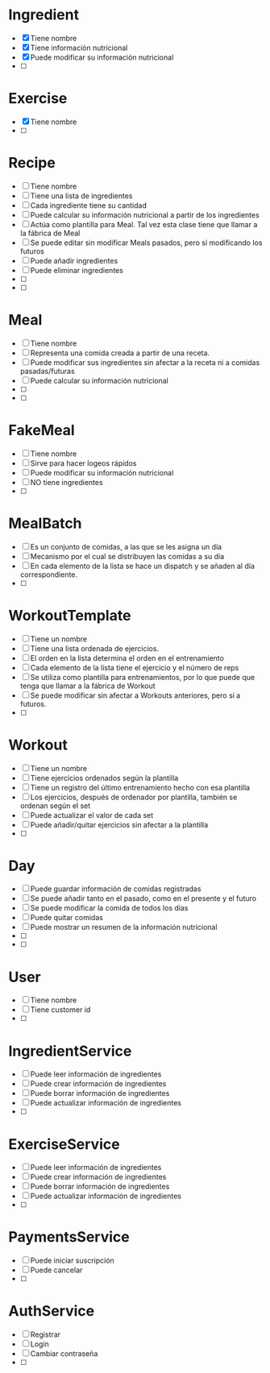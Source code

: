 # Ingredient

- [x] Tiene nombre
- [x] Tiene información nutricional
- [x] Puede modificar su información nutricional
- [ ]

# Exercise

- [x] Tiene nombre
- [ ]

# Recipe

- [ ] Tiene nombre
- [ ] Tiene una lista de ingredientes
- [ ] Cada ingrediente tiene su cantidad
- [ ] Puede calcular su información nutricional a partir de los ingredientes
- [ ] Actúa como plantilla para Meal. Tal vez esta clase tiene que llamar a la fábrica de Meal
- [ ] Se puede editar sin modificar Meals pasados, pero sí modificando los futuros
- [ ] Puede añadir ingredientes
- [ ] Puede eliminar ingredientes
- [ ]
- [ ]

# Meal

- [ ] Tiene nombre
- [ ] Representa una comida creada a partir de una receta.
- [ ] Puede modificar sus ingredientes sin afectar a la receta ni a comidas pasadas/futuras
- [ ] Puede calcular su información nutricional
- [ ]
- [ ]

# FakeMeal

- [ ] Tiene nombre
- [ ] Sirve para hacer logeos rápidos
- [ ] Puede modificar su información nutricional
- [ ] NO tiene ingredientes
- [ ]

# MealBatch

- [ ] Es un conjunto de comidas, a las que se les asigna un día
- [ ] Mecanismo por el cual se distribuyen las comidas a su día
- [ ] En cada elemento de la lista se hace un dispatch y se añaden al día correspondiente.
- [ ]

# WorkoutTemplate

- [ ] Tiene un nombre
- [ ] Tiene una lista ordenada de ejercicios.
- [ ] El orden en la lista determina el orden en el entrenamiento
- [ ] Cada elemento de la lista tiene el ejercicio y el número de reps
- [ ] Se utiliza como plantilla para entrenamientos, por lo que puede que tenga que llamar a la fábrica de Workout
- [ ] Se puede modificar sin afectar a Workouts anteriores, pero sí a futuros.
- [ ]

# Workout

- [ ] Tiene un nombre
- [ ] Tiene ejercicios ordenados según la plantilla
- [ ] Tiene un registro del último entrenamiento hecho con esa plantilla
- [ ] Los ejercicios, después de ordenador por plantilla, también se ordenan según el set
- [ ] Puede actualizar el valor de cada set
- [ ] Puede añadir/quitar ejercicios sin afectar a la plantilla
- [ ]

# Day

- [ ] Puede guardar información de comidas registradas
- [ ] Se puede añadir tanto en el pasado, como en el presente y el futuro
- [ ] Se puede modificar la comida de todos los días
- [ ] Puede quitar comidas
- [ ] Puede mostrar un resumen de la información nutricional
- [ ]
- [ ]

# User

- [ ] Tiene nombre
- [ ] Tiene customer id
- [ ]

# IngredientService

- [ ] Puede leer información de ingredientes
- [ ] Puede crear información de ingredientes
- [ ] Puede borrar información de ingredientes
- [ ] Puede actualizar información de ingredientes
- [ ]

# ExerciseService

- [ ] Puede leer información de ingredientes
- [ ] Puede crear información de ingredientes
- [ ] Puede borrar información de ingredientes
- [ ] Puede actualizar información de ingredientes
- [ ]

# PaymentsService

- [ ] Puede iniciar suscripción
- [ ] Puede cancelar
- [ ]

# AuthService

- [ ] Registrar
- [ ] Login
- [ ] Cambiar contraseña
- [ ]
